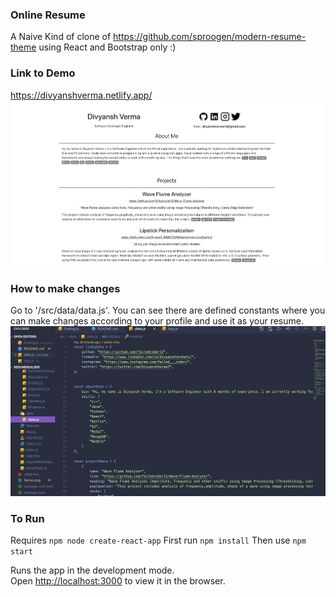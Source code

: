 ### Online Resume
A Naive Kind of clone of https://github.com/sproogen/modern-resume-theme using React and Bootstrap only :) 

### Link to Demo
https://divyanshverma.netlify.app/
![Example](https://github.com/failedcoder12/resumeOnline/blob/master/Demo.png?raw=true)


### How to make changes
Go to '/src/data/data.js'. You can see there are defined constants where you can make changes according to your profile and use it as your resume.
![data.js](https://github.com/failedcoder12/resumeOnline/blob/master/Changes.png?raw=true)


### To Run

Requires `npm node create-react-app`
First run `npm install`
Then use `npm start`

Runs the app in the development mode.\
Open [http://localhost:3000](http://localhost:3000) to view it in the browser.
